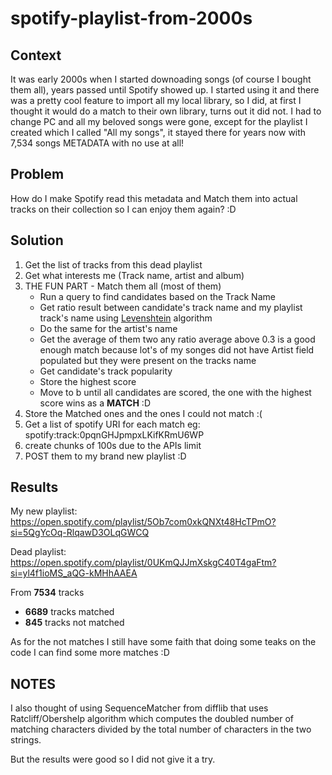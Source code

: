 # spotify-playlist-from-2000s

## Context
It was early 2000s when I started downoading songs (of course I bought them all), years passed until Spotify showed up. I started using it and there was a pretty cool feature to import all my local library, so I did, at first I thought it would do a match to their own library, turns out it did not. I had to change PC and all my beloved songs were gone, except for the playlist I created which I called "All my songs", it stayed there for years now with 7,534 songs METADATA with no use at all! 

## Problem
How do I make Spotify read this metadata and Match them into actual tracks on their collection so I can enjoy them again? :D

## Solution
1. Get the list of tracks from this dead playlist
2. Get what interests me (Track name, artist and album)
3. THE FUN PART - Match them all (most of them)
    - Run a query to find candidates based on the Track Name
    - Get ratio result between candidate's track name and my playlist track's name using [Levenshtein](https://github.com/ztane/python-Levenshtein/) algorithm 
    - Do the same for the artist's name
    - Get the average of them two any ratio average above 0.3 is a good enough match because lot's of my songes did not have Artist field populated but they were present on the tracks name
    - Get candidate's track popularity
    - Store the highest score
    - Move to b until all candidates are scored, the one with the highest score wins as a **MATCH** :D 
4. Store the Matched ones and the ones I could not match :(
5. Get a list of spotify URI for each match eg: spotify:track:0pqnGHJpmpxLKifKRmU6WP
6. create chunks of 100s due to the APIs limit
7. POST them to my brand new playlist :D

## Results
My new playlist: https://open.spotify.com/playlist/5Ob7com0xkQNXt48HcTPmO?si=5QgYcOq-RlqawD3OLqGWCQ

Dead playlist: https://open.spotify.com/playlist/0UKmQJJmXskgC40T4gaFtm?si=yl4f1ioMS_aQG-kMHhAAEA

From **7534** tracks
- **6689** tracks matched
- **845** tracks not matched

As for the not matches I still have some faith that doing some teaks on the code I can find some more matches :D

## NOTES
I also thought of using SequenceMatcher from difflib that uses Ratcliff/Obershelp algorithm which computes the doubled number of matching characters divided by the total number of characters in the two strings.

But the results were good so I did not give it a try.
